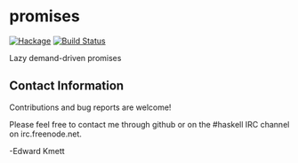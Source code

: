 promises
========

[![Hackage](https://img.shields.io/hackage/v/promises.svg)](https://hackage.haskell.org/package/promises) [![Build Status](https://secure.travis-ci.org/ekmett/promises.png?branch=master)](http://travis-ci.org/ekmett/promises)

Lazy demand-driven promises

Contact Information
-------------------

Contributions and bug reports are welcome!

Please feel free to contact me through github or on the #haskell IRC channel on irc.freenode.net.

-Edward Kmett
